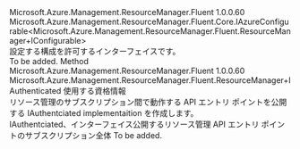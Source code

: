 <Type Name="ResourceManager+IConfigurable" FullName="Microsoft.Azure.Management.ResourceManager.Fluent.ResourceManager+IConfigurable">
  <TypeSignature Language="C#" Value="public interface ResourceManager.IConfigurable : Microsoft.Azure.Management.ResourceManager.Fluent.Core.IAzureConfigurable&lt;Microsoft.Azure.Management.ResourceManager.Fluent.ResourceManager.IConfigurable&gt;" />
  <TypeSignature Language="ILAsm" Value=".class nested public interface auto ansi abstract ResourceManager/IConfigurable implements class Microsoft.Azure.Management.ResourceManager.Fluent.Core.IAzureConfigurable`1&lt;class Microsoft.Azure.Management.ResourceManager.Fluent.ResourceManager/IConfigurable&gt;" />
  <TypeSignature Language="DocId" Value="T:Microsoft.Azure.Management.ResourceManager.Fluent.ResourceManager.IConfigurable" />
  <TypeSignature Language="VB.NET" Value="Public Interface ResourceManager.IConfigurable&#xA;Implements IAzureConfigurable(Of ResourceManager.IConfigurable)" />
  <TypeSignature Language="F#" Value="type ResourceManager.IConfigurable = interface&#xA;    interface IAzureConfigurable&lt;ResourceManager.IConfigurable&gt;" />
  <AssemblyInfo>
    <AssemblyName>Microsoft.Azure.Management.ResourceManager.Fluent</AssemblyName>
    <AssemblyVersion>1.0.0.60</AssemblyVersion>
  </AssemblyInfo>
  <Interfaces>
    <Interface>
      <InterfaceName>Microsoft.Azure.Management.ResourceManager.Fluent.Core.IAzureConfigurable&lt;Microsoft.Azure.Management.ResourceManager.Fluent.ResourceManager+IConfigurable&gt;</InterfaceName>
    </Interface>
  </Interfaces>
  <Docs>
    <summary>
            設定する構成を許可するインターフェイスです。
            </summary>
    <remarks>To be added.</remarks>
  </Docs>
  <Members>
    <Member MemberName="Authenticate">
      <MemberSignature Language="C#" Value="public Microsoft.Azure.Management.ResourceManager.Fluent.ResourceManager.IAuthenticated Authenticate (Microsoft.Azure.Management.ResourceManager.Fluent.Authentication.AzureCredentials credentials);" />
      <MemberSignature Language="ILAsm" Value=".method public hidebysig newslot virtual instance class Microsoft.Azure.Management.ResourceManager.Fluent.ResourceManager/IAuthenticated Authenticate(class Microsoft.Azure.Management.ResourceManager.Fluent.Authentication.AzureCredentials credentials) cil managed" />
      <MemberSignature Language="DocId" Value="M:Microsoft.Azure.Management.ResourceManager.Fluent.ResourceManager.IConfigurable.Authenticate(Microsoft.Azure.Management.ResourceManager.Fluent.Authentication.AzureCredentials)" />
      <MemberSignature Language="VB.NET" Value="Public Function Authenticate (credentials As AzureCredentials) As ResourceManager.IAuthenticated" />
      <MemberSignature Language="F#" Value="abstract member Authenticate : Microsoft.Azure.Management.ResourceManager.Fluent.Authentication.AzureCredentials -&gt; Microsoft.Azure.Management.ResourceManager.Fluent.ResourceManager.IAuthenticated" Usage="iConfigurable.Authenticate credentials" />
      <MemberType>Method</MemberType>
      <AssemblyInfo>
        <AssemblyName>Microsoft.Azure.Management.ResourceManager.Fluent</AssemblyName>
        <AssemblyVersion>1.0.0.60</AssemblyVersion>
      </AssemblyInfo>
      <ReturnValue>
        <ReturnType>Microsoft.Azure.Management.ResourceManager.Fluent.ResourceManager+IAuthenticated</ReturnType>
      </ReturnValue>
      <Parameters>
        <Parameter Name="credentials" Type="Microsoft.Azure.Management.ResourceManager.Fluent.Authentication.AzureCredentials" />
      </Parameters>
      <Docs>
        <param name="credentials">使用する資格情報</param>
        <summary>
            リソース管理のサブスクリプション間で動作する API エントリ ポイントを公開する IAuthentciated implementaition を作成します。
            </summary>
        <returns>IAuthentciated、インターフェイス公開するリソース管理 API エントリ ポイントのサブスクリプション全体</returns>
        <remarks>To be added.</remarks>
      </Docs>
    </Member>
  </Members>
</Type>